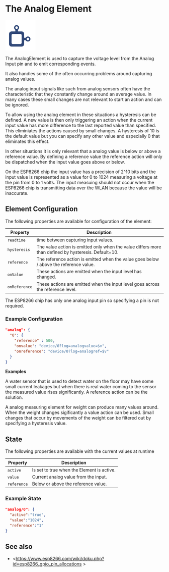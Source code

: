 # The Analog Element

<div class="excerpt">
  <img src="/i/alarm.svg">
  <p>The AnalogElement is used to capture the voltage level from the Analog Input pin and to emit corresponding events.</p>
  <p>It also handles some of the often occurring problems around capturing analog values.</p>
</div>


<!-- ![Button Properties and Actions](ButtonAPI.png) -->

<!--
## Web UI for the Analog Element

There is a dedicated card for this element available that will be used on the web server config and landing pages:
-->

The analog input signals like such from analog sensors often have the characteristic that they constantly change around an average value.
In many cases these small changes are not relevant to start an action and can be ignored. 

To allow using the analog element in these situations a hysteresis can be defined. A new value is then only triggering an action when the current input value has more difference to the last reported value than specified. This eliminiates the actions caused by small changes. 
A hysteresis of 10 is the default value but you can specify any other value and especially 0 that eliminates this effect.

In other situations it is only relevant that a analog value is below or above a reference value. 
By defining a reference value the reference action will only be dispatched when the input value goes above or below.

On the ESP8266 chip the input value has a precision of 2^10 bits and the input value is represented as a value for 0 to 1024 measuring a voltage at the pin from 0 to 1 volts. The input measuing should not occur when the ESP8266 chip is transmitting data over the WLAN because the value will be inaccurate.

## Element Configuration

The following properties are available for configuration of the element:

| Property      | Description                                                                                          |
| ------------- | ---------------------------------------------------------------------------------------------------- |
| `readtime`    | time between capturing input values.                                                                 |
| `hysteresis`  | The value action is emitted only when the value differs more than defined by hysteresis. Default=10. |
| `reference`   | The reference action is emitted when the value goes below / above the reference value.               |
| `onValue`     | These actions are emitted when the input level has changed.                                          |
| `onReference` | These actions are emitted when the input level goes across the reference level.                      |

<!-- \* This parameter must be specified. -->

The ESP8266 chip has only one analog input pin so specifying a pin is not required.

### Example Configuration

```JSON
"analog": {
  "0": {
    "reference" : 500,
    "onvalue": "device/0?log=analogvalue=$v",
    "onreference": "device/0?log=analogref=$v"
  }
}
```

**Examples**

A water sensor that is used to detect water on the floor may have some small current leakages but when there is real water coming to the sensor the measured value rises significantly. A reference action can be the solution.

A analog measuring element for weight can produce many values around. When the weight changes sigificantly a value action can be used. Small changes that occur by movements of the weight can be filtered out by specifying a hysteresis value.  


## State

The following properties are available with the current values at runtime

| Property    | Description                                |
| ----------- | ------------------------------------------ |
| `active`    | Is set to true when the Element is active. |
| `value`     | Current analog value from the input.       |
| `reference` | Below or above the reference value.        |


### Example State

```JSON
"analog/0": {
  "active":"true",
  "value":"1024",
  "reference":"1"
}
```

## See also

* <https://www.esp8266.com/wiki/doku.php?id=esp8266_gpio_pin_allocations  >